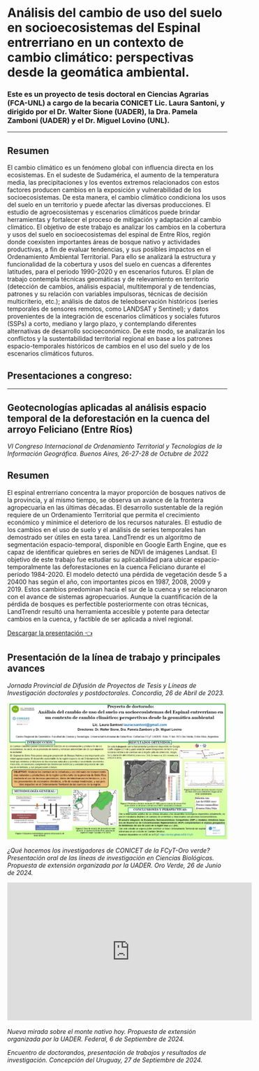 # Análisis del cambio de uso del suelo en socioecosistemas del Espinal entrerriano en un contexto de cambio climático: perspectivas desde la geomática ambiental.

### Este es un proyecto de tesis doctoral en Ciencias Agrarias (FCA-UNL) a cargo de la becaria CONICET Lic. Laura Santoni, y dirigido por el Dr. Walter Sione (UADER), la Dra. Pamela Zamboni (UADER) y el Dr. Miguel Lovino (UNL).
---

## Resumen

El cambio climático es un fenómeno global con influencia directa en los ecosistemas. En el sudeste de Sudamérica, el aumento de la temperatura media, las precipitaciones
y los eventos extremos relacionados con estos factores producen cambios en la exposición y vulnerabilidad de los socioecosistemas. De esta manera, el cambio
climático condiciona los usos del suelo en un territorio y puede afectar las diversas producciones. El estudio de agroecosistemas y escenarios climáticos puede
brindar herramientas y fortalecer el proceso de mitigación y adaptación al cambio climático. El objetivo de este trabajo es analizar los cambios en la cobertura y usos del suelo en socioecosistemas del espinal de Entre Ríos, región donde coexisten importantes áreas de bosque nativo y actividades productivas, a fin de evaluar
tendencias, y sus posibles impactos en el Ordenamiento Ambiental Territorial. Para ello se analizará la estructura y funcionalidad de la cobertura y usos del suelo en cuencas a diferentes latitudes, para el periodo 1990-2020 y en escenarios futuros. El plan de trabajo contempla técnicas geomáticas y de relevamiento en territorio (detección de cambios, análisis espacial, multitemporal y de tendencias, patrones y su
relación con variables impulsoras, técnicas de decisión multicriterio, etc.); análisis de datos de teleobservación históricos (series temporales de sensores remotos, como LANDSAT y Sentinel); y datos provenientes de la integración de escenarios climáticos
y sociales futuros (SSPs) a corto, mediano y largo plazo, y contemplando diferentes alternativas de desarrollo socioeconómico. De este modo, se analizarán los conflictos
y la sustentabilidad territorial regional en base a los patrones espacio-temporales históricos de cambios en el uso del suelo y de los escenarios climáticos futuros.

## Presentaciones a congreso:
---
## **Geotecnologías aplicadas al análisis espacio temporal de la deforestación en la cuenca del arroyo Feliciano (Entre Ríos)**
*VI Congreso Internacional de Ordenamiento Territorial y Tecnologías de la Información Geográfica. Buenos Aires, 26-27-28 de Octubre de 2022*
## Resumen 

El espinal entrerriano concentra la mayor proporción de bosques nativos de la
provincia, y al mismo tiempo, se observa un avance de la frontera agropecuaria en las
últimas décadas. El desarrollo sustentable de la región requiere de un Ordenamiento
Territorial que permita el crecimiento económico y minimice el deterioro de los
recursos naturales. El estudio de los cambios en el uso de suelo y el análisis de series
temporales han demostrado ser útiles en esta tarea. LandTrendr es un algoritmo de
segmentación espacio-temporal, disponible en Google Earth Engine, que es capaz de
identificar quiebres en series de NDVI de imágenes Landsat. El objetivo de este trabajo fue estudiar su aplicabilidad para ubicar espacio-temporalmente las
deforestaciones en la cuenca Feliciano durante el período 1984-2020. El modelo
detectó una pérdida de vegetación desde 5 a 20400 has según el año, con importantes
picos en 1987, 2008, 2009 y 2019. Estos cambios predominan hacia el sur de la
cuenca y se relacionaron con el avance de sistemas agropecuarios. Aunque la
cuantificación de la pérdida de bosques es perfectible posteriormente con otras
técnicas, LandTrendr resultó una herramienta accesible y potente para detectar
cambios en la cuenca, y factible de ser aplicada a nivel regional.

[Descargar la presentación 👈](https://drive.google.com/file/d/1fK1M2k_7MewME4o5wmfchyVzSv1PsuLj/view?usp=sharing)


## **Presentación de la línea de trabajo y principales avances**
*Jornada Provincial de Difusión de Proyectos de Tesis y Líneas de Investigación
doctorales y postdoctorales. Concordia, 26 de Abril de 2023.*

<img src="https://raw.githubusercontent.com/IDE-FCyT/IDE-FCyT/main/images/presentacion_laura.jpg">

<br>


*¿Qué hacemos los investigadores de CONICET de la FCyT-Oro verde? Presentación oral de las líneas de investigación en Ciencias Biológicas. Propuesta de extensión organizada por la UADER. Oro Verde, 26 de Junio de 2024.*

<iframe width="560" height="315" src="https://www.youtube.com/embed/W_4RKyJfWpo?si=_3jy-ZTQmjvFrsEx" title="YouTube video player" frameborder="0" allow="accelerometer; autoplay; clipboard-write; encrypted-media; gyroscope; picture-in-picture; web-share" referrerpolicy="strict-origin-when-cross-origin" allowfullscreen></iframe>

*Nueva mirada sobre el monte nativo hoy. Propuesta de extensión organizada por la UADER. Federal, 6 de Septiembre de 2024.*
<br>

*Encuentro de doctorandos, presentación de trabajos y resultados de investigación. Concepción del Uruguay, 27 de Septiembre de 2024.*
